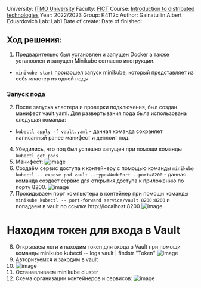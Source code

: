 University: [ITMO University](https://itmo.ru/ru/)
Faculty: [FICT](https://fict.itmo.ru)
Course: [Introduction to distributed technologies](https://github.com/itmo-ict-faculty/introduction-to-distributed-technologies)
Year: 2022/2023
Group: K4112c
Author: Gainatullin Albert Eduardovich
Lab: Lab1
Date of create: 
Date of finished: 
## Ход решения:
1. Предварительно был установлен и запущен Docker а также установлен и запущен Minikube согласно инструкции.
- `minikube start` произошел запуск minikube, который представляет из себя кластер из одной ноды.
### Запуск пода
2. После запуска кластера и проверки подключения, был создан манифест vault.yaml. Для развертывания пода была использована следущая команда:
- `kubectl apply -f vault.yaml` - данная команда сохраняет написанный ранее манифест и деплоит под.
4. Убедились, что под был успешно запущен при помощи команды `kubectl get pods`
5. Манифест:
![image](https://user-images.githubusercontent.com/121129118/208904006-0da09e12-95d4-4eeb-8add-fa0896a34a82.png)
6. Создаём сервис доступа к контейнеру с помощью команды
`minikube kubectl -- expose pod vault --type=NodePort --port=8200` - данная команда создает сервис для открытия доступа к приложению по порту 8200.
![image](https://user-images.githubusercontent.com/121129118/208903068-a98853bc-9e71-45b0-b9cb-20813bdbb508.png)
7. Прокидываем порт компьютера в контейнер при помощи команды `minikube kubectl -- port-forward service/vault 8200:8200` и попадаем в vault по ссылке http://localhost:8200
![image](https://user-images.githubusercontent.com/121129118/208903320-d7a366d3-c1ae-4045-9cc4-74b6c202531c.png)
# Находим токен для входа в Vault
8. Открываем логи и находим токен для входа в Vault при помощи команды minikube kubectl -- logs vault | findstr "Token"
![image](https://user-images.githubusercontent.com/121129118/209163286-5bf725b2-7b82-4511-bf31-19ec3ceae66c.png)
9. Авторизуемся и заходим в vault 
10. ![image](https://user-images.githubusercontent.com/121129118/208904565-9707d9e7-4d10-4391-b2df-ad7bfac9773c.png)
11. Останавливаем minikube cluster
12. Схема организации контейнеров и сервисов:
![image](https://user-images.githubusercontent.com/116584865/205444106-b82d713f-91b1-47e1-8a08-2c95e6e22b1b.png)

